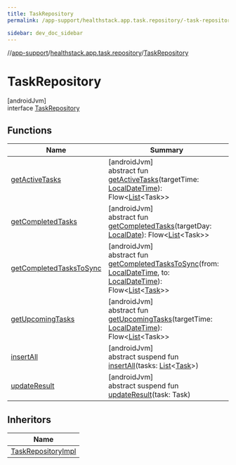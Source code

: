 ```yaml
---
title: TaskRepository
permalink: /app-support/healthstack.app.task.repository/-task-repository/index.html

sidebar: dev_doc_sidebar
---
```

//[app-support](../../../index.html)/[healthstack.app.task.repository](../index.html)/[TaskRepository](index.html)



# TaskRepository



[androidJvm]\
interface [TaskRepository](index.html)



## Functions


| Name | Summary |
|---|---|
| [getActiveTasks](get-active-tasks.html) | [androidJvm]<br>abstract fun [getActiveTasks](get-active-tasks.html)(targetTime: [LocalDateTime](https://developer.android.com/reference/kotlin/java/time/LocalDateTime.html)): Flow&lt;[List](https://kotlinlang.org/api/latest/jvm/stdlib/kotlin.collections/-list/index.html)&lt;Task&gt;&gt; |
| [getCompletedTasks](get-completed-tasks.html) | [androidJvm]<br>abstract fun [getCompletedTasks](get-completed-tasks.html)(targetDay: [LocalDate](https://developer.android.com/reference/kotlin/java/time/LocalDate.html)): Flow&lt;[List](https://kotlinlang.org/api/latest/jvm/stdlib/kotlin.collections/-list/index.html)&lt;Task&gt;&gt; |
| [getCompletedTasksToSync](get-completed-tasks-to-sync.html) | [androidJvm]<br>abstract fun [getCompletedTasksToSync](get-completed-tasks-to-sync.html)(from: [LocalDateTime](https://developer.android.com/reference/kotlin/java/time/LocalDateTime.html), to: [LocalDateTime](https://developer.android.com/reference/kotlin/java/time/LocalDateTime.html)): Flow&lt;[List](https://kotlinlang.org/api/latest/jvm/stdlib/kotlin.collections/-list/index.html)&lt;[Task](../../healthstack.app.task.entity/-task/index.html)&gt;&gt; |
| [getUpcomingTasks](get-upcoming-tasks.html) | [androidJvm]<br>abstract fun [getUpcomingTasks](get-upcoming-tasks.html)(targetTime: [LocalDateTime](https://developer.android.com/reference/kotlin/java/time/LocalDateTime.html)): Flow&lt;[List](https://kotlinlang.org/api/latest/jvm/stdlib/kotlin.collections/-list/index.html)&lt;Task&gt;&gt; |
| [insertAll](insert-all.html) | [androidJvm]<br>abstract suspend fun [insertAll](insert-all.html)(tasks: [List](https://kotlinlang.org/api/latest/jvm/stdlib/kotlin.collections/-list/index.html)&lt;[Task](../../healthstack.app.task.entity/-task/index.html)&gt;) |
| [updateResult](update-result.html) | [androidJvm]<br>abstract suspend fun [updateResult](update-result.html)(task: Task) |


## Inheritors


| Name |
|---|
| [TaskRepositoryImpl](../-task-repository-impl/index.html) |

